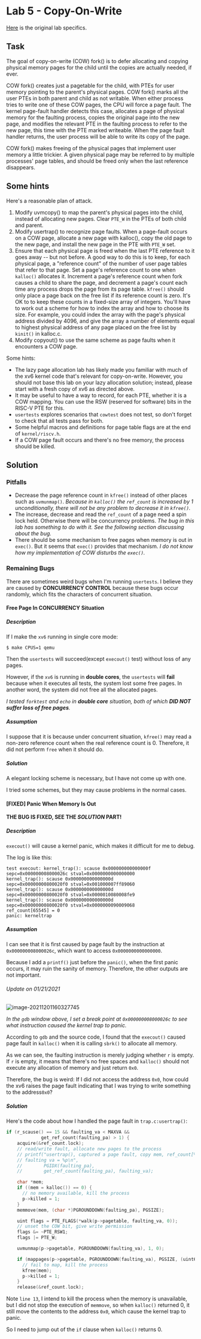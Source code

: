 # Lab 5 - Copy-On-Write

[Here](https://pdos.csail.mit.edu/6.S081/2021/labs/cow.html) is the original lab specifics.

## Task

The goal of copy-on-write (COW) fork() is to defer allocating and copying physical memory pages for the child until the copies are actually needed, if ever.

COW fork() creates just a pagetable for the child, with PTEs for user memory pointing to the parent's physical pages. COW fork() marks all the user PTEs in both parent and child as not writable. When either process tries to write one of these COW pages, the CPU will force a page fault. The kernel page-fault handler detects this case, allocates a page of physical memory for the faulting process, copies the original page into the new page, and modifies the relevant PTE in the faulting process to refer to the new page, this time with the PTE marked writeable. When the page fault handler returns, the user process will be able to write its copy of the page.

COW fork() makes freeing of the physical pages that implement user memory a little trickier. A given physical page may be referred to by multiple processes' page tables, and should be freed only when the last reference disappears.

## Some hints

Here's a reasonable plan of attack.

1. Modify uvmcopy() to map the parent's physical pages into the child, instead of allocating new pages. Clear `PTE_W` in the PTEs of both child and parent.
2. Modify usertrap() to recognize page faults. When a page-fault occurs on a COW page, allocate a new page with kalloc(), copy the old page to the new page, and install the new page in the PTE with `PTE_W` set.
3. Ensure that each physical page is freed when the last PTE reference to it goes away -- but not before. A good way to do this is to keep, for each physical page, a "reference count" of the number of user page tables that refer to that page. Set a page's reference count to one when `kalloc()` allocates it. Increment a page's reference count when fork causes a child to share the page, and decrement a page's count each time any process drops the page from its page table. `kfree()` should only place a page back on the free list if its reference count is zero. It's OK to to keep these counts in a fixed-size array of integers. You'll have to work out a scheme for how to index the array and how to choose its size. For example, you could index the array with the page's physical address divided by 4096, and give the array a number of elements equal to highest physical address of any page placed on the free list by `kinit()` in kalloc.c.
4. Modify copyout() to use the same scheme as page faults when it encounters a COW page.

Some hints:

- The lazy page allocation lab has likely made you familiar with much of the xv6 kernel code that's relevant for copy-on-write. However, you should not base this lab on your lazy allocation solution; instead, please start with a fresh copy of xv6 as directed above.
- It may be useful to have a way to record, for each PTE, whether it is a COW mapping. You can use the RSW (reserved for software) bits in the RISC-V PTE for this.
- `usertests` explores scenarios that `cowtest` does not test, so don't forget to check that all tests pass for both.
- Some helpful macros and definitions for page table flags are at the end of `kernel/riscv.h`.
- If a COW page fault occurs and there's no free memory, the process should be killed.

## Solution

### Pitfalls

- Decrease the page reference count in `kfree()` instead of other places such as `uvmunmap()`. 
  *Because in `kalloc()` the `ref_count` is increased by 1 unconditionally, there will not be any problem to decrease it in `kfree()`.*
- The increase, decrease and read the `ref_count` of a page need a spin lock held. Otherwise there will be concurrency problems. 
  *The bug in this lab has something to do with it. See the following section discussing about the bug.*
- There should be some mechanism to free pages when memory is out in `exec()`. But it seems that `exec()` provides that mechanism. 
  *I do not know how my implementation of COW disturbs the `exec()`.*

### Remaining Bugs

There are sometimes weird bugs when I'm running `usertests`. I believe they are caused by **CONCURRENCY CONTROL** because these bugs occur randomly, which fits the characters of concurrent situation. 

#### Free Page In CONCURRENCY Situation

##### Description

If I make the `xv6` running in single core mode:

```
$ make CPUS=1 qemu
```

Then the `usertests` will succeed(except `execout()` test) without loss of any pages. 

However, if the `xv6` is running in **double cores**, the `usertests` will **fail** because when it executes all tests, the system lost some free pages. In another word, the system did not free all the allocated pages. 

*I tested `forktest` and `echo` in __double core__ situation, both of which __DID NOT suffer loss of free pages__.*

##### Assumption

I suppose that it is because under concurrent situation, `kfree()` may read a non-zero reference count when the real reference count is 0. Therefore, it did not perform `free` when it should do.

##### Solution

A elegant locking scheme is necessary, but I have not come up with one.

I tried some schemes, but they may cause problems in the normal cases.

#### [FIXED] Panic When Memory Is Out

**THE BUG IS FIXED, SEE THE _SOLUTION_ PART!**

##### Description

`execout()` will cause a kernel panic, which makes it difficult for me to debug.

The log is like this:

```
test execout: kernel_trap(): scause 0x000000000000000f
sepc=0x000000008000026c stval=0x0000000000000000
kernel_trap(): scause 0x000000000000000d
sepc=0x00000000800020f0 stval=0x001000007ff89060
kernel_trap(): scause 0x000000000000000d
sepc=0x00000000800020f0 stval=0x0000010080008fe9
kernel_trap(): scause 0x000000000000000d
sepc=0x00000000800020f0 stval=0x0000000090009068
ref_count[65545] = 0
panic: kerneltrap
```

##### Assumption

I can see that it is first caused by page fault by the instruction at `0x000000008000026c`, which want to access `0x0000000000000000`. 

Because I add a `printf()` just before the `panic()`, when the first panic occurs, it may ruin the sanity of memory. Therefore, the other outputs are not important.

###### Update on 01/21/2021

![image-20211201160327745](README.assets/image-20211201160327745.png)

*In the `gdb` window above, I set a break point at `0x000000008000026c` to see what instruction caused the kernel trap to panic.*

According to `gdb` and the source code, I found that the `execout()` caused page fault in `kalloc()` when it is calling `sbrk()` to allocate all memory. 

As we can see, the faulting instruction is merely judging whether `r` is empty. If `r` is empty, it means that there's no free spaces and `kalloc()` should not execute any allocation of memory and just return `0x0`.

Therefore, the bug is weird: If I did not access the address `0x0`, how could the xv6 raises the page fault indicating that I was trying to write something to the address`0x0`?

##### Solution

Here's the code about how I handled the page fault in `trap.c:usertrap()`:

```c
if (r_scause() == 15 && faulting_va < MAXVA &&
             get_ref_count(faulting_pa) > 1) {
    acquire(&ref_count.lock);
    // read/write fault, allocate new pages to the process
    // printf("usertrap(), captured a page fault, copy mem, ref_count[%d] = %d,
    // faulting va = %p\n",
    //        PGIDX(faulting_pa),
    //        get_ref_count(faulting_pa), faulting_va);

    char *mem;
    if ((mem = kalloc()) == 0) {
      // no memory available, kill the process
      p->killed = 1;
    }
    memmove(mem, (char *)PGROUNDDOWN(faulting_pa), PGSIZE);

    uint flags = PTE_FLAGS(*walk(p->pagetable, faulting_va, 0));
    // unset the COW bit, give write permission
    flags &= ~PTE_RSW1;
    flags |= PTE_W;

    uvmunmap(p->pagetable, PGROUNDDOWN(faulting_va), 1, 0);

    if (mappages(p->pagetable, PGROUNDDOWN(faulting_va), PGSIZE, (uint64)mem, flags) != 0) {
      // fail to map, kill the process
      kfree(mem);
      p->killed = 1;
    }
    release(&ref_count.lock);
```

Note `line 13`, I intend to kill the process when the memory is unavailable, but I did not stop the execution of `memmove`, so when `kalloc()` returned 0, it still move the contents to the address `0x0`, which cause the kernel trap to panic. 

So I need to jump out of the `if` clause when `kalloc()` returns 0.
